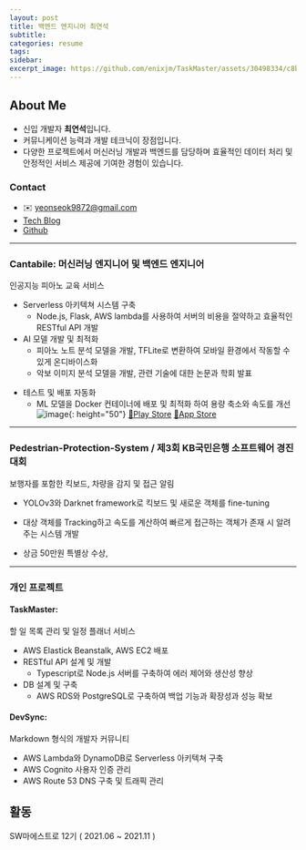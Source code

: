 ```yaml
---
layout: post
title: 백엔드 엔지니어 최연석
subtitle: 
categories: resume
tags: 
sidebar:
excerpt_image: https://github.com/enixjm/TaskMaster/assets/30498334/c8b4b5fd-ac29-4512-b972-2d5fec69ca06
---
```


## About Me
- 신입 개발자 **최연석**입니다.
- 커뮤니케이션 능력과 개발 테크닉이 장점입니다.
- 다양한 프로젝트에서 머신러닝 개발과 백엔드를 담당하며 효율적인 데이터 처리 및 안정적인 서비스 제공에 기여한 경험이 있습니다. 

<!-- <a href="https://github.com/enixjm">https://github.com/enixjm<img src="https://img.shields.io/badge/Github-181717?style=for-the-badge&logo=github&logoColor=white"></a> -->

### Contact
- ✉️ yeonseok9872@gmail.com 
- [Tech Blog](https://enixjm.github.io)
- [Github](https://github.com/enixjm)

---
### Cantabile: 머신러닝 엔지니어 및 백엔드 엔지니어
인공지능 피아노 교육 서비스
- Serverless 아키텍쳐 시스템 구축
    + Node.js, Flask, AWS lambda를 사용하여 서버의 비용을 절약하고 효율적인 RESTful API 개발
- AI 모델 개발 및 최적화
    + 피아노 노트 분석 모델을 개발, TFLite로 변환하여 모바일 환경에서 작동할 수 있게 온디바이스화
    + 악보 이미지 분석 모델을 개발, 관련 기술에 대한 논문과 학회 발표
* 테스트 및 배포 자동화
    + ML 모델을 Docker 컨테이너에 배포 및 최적화 하여 용량 축소와 속도를 개선
![image](https://github.com/enixjm/enixjm.github.io/assets/30498334/270f90ec-fcb7-48f7-8864-a53d0636d6e9){: height="50"}
[🔗Play Store](https://play.google.com/store/apps/details?id=tech.pageturner.cantabile&hl=ko&gl=US&pli=1)
[🔗App Store](https://www.google.com/url?sa=t&source=web&rct=j&opi=89978449&url=https://apps.apple.com/us/app/cantabile/id1638467627&ved=2ahUKEwjqvrr60JuFAxVxVPUHHQQLAO0QFnoECA8QAQ&usg=AOvVaw1bQ14LVOyedA2Ku24kl0Cv)

---

### Pedestrian-Protection-System / 제3회 KB국민은행 소프트웨어 경진대회
보행자를 포함한 킥보드, 차량을 감지 및 접근 알림
- YOLOv3와 Darknet framework로 킥보드 및 새로운 객체를 fine-tuning

- 대상 객체를 Tracking하고 속도를 계산하여 빠르게 접근하는 객체가 존재 시 알려주는 시스템 개발

- 상금 50만원 특별상 수상, 
---

### 개인 프로젝트
#### TaskMaster: 
할 일 목록 관리 및 일정 플래너 서비스
- AWS Elastick Beanstalk, AWS EC2 배포
- RESTful API 설계 및 개발
    + Typescript로 Node.js 서버를 구축하여 에러 제어와 생산성 향상
- DB 설계 및 구축
    + AWS RDS와 PostgreSQL로 구축하여 백업 기능과 확장성과 성능 확보

#### DevSync:
Markdown 형식의 개발자 커뮤니티
- AWS Lambda와 DynamoDB로 Serverless 아키텍쳐 구축
- AWS Cognito 사용자 인증 관리
- AWS Route 53 DNS 구축 및 트래픽 관리


## 활동
SW마에스트로 12기 ( 2021.06 ~ 2021.11 )